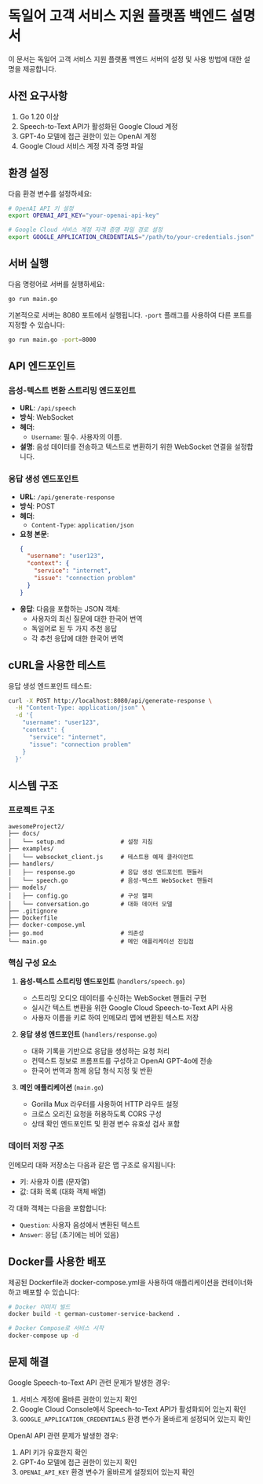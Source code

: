 # 독일어 고객 서비스 지원 플랫폼 백엔드 설명서

이 문서는 독일어 고객 서비스 지원 플랫폼 백엔드 서버의 설정 및 사용 방법에 대한 설명을 제공합니다.

## 사전 요구사항

1. Go 1.20 이상
2. Speech-to-Text API가 활성화된 Google Cloud 계정
3. GPT-4o 모델에 접근 권한이 있는 OpenAI 계정
4. Google Cloud 서비스 계정 자격 증명 파일

## 환경 설정

다음 환경 변수를 설정하세요:

```bash
# OpenAI API 키 설정
export OPENAI_API_KEY="your-openai-api-key"

# Google Cloud 서비스 계정 자격 증명 파일 경로 설정
export GOOGLE_APPLICATION_CREDENTIALS="/path/to/your-credentials.json"
```

## 서버 실행

다음 명령어로 서버를 실행하세요:

```bash
go run main.go
```

기본적으로 서버는 8080 포트에서 실행됩니다. `-port` 플래그를 사용하여 다른 포트를 지정할 수 있습니다:

```bash
go run main.go -port=8000
```

## API 엔드포인트

### 음성-텍스트 변환 스트리밍 엔드포인트

- **URL**: `/api/speech`
- **방식**: WebSocket
- **헤더**:
  - `Username`: 필수. 사용자의 이름.
- **설명**: 음성 데이터를 전송하고 텍스트로 변환하기 위한 WebSocket 연결을 설정합니다.

### 응답 생성 엔드포인트

- **URL**: `/api/generate-response`
- **방식**: POST
- **헤더**:
  - `Content-Type`: `application/json`
- **요청 본문**:
  ```json
  {
    "username": "user123",
    "context": {
      "service": "internet",
      "issue": "connection problem"
    }
  }
  ```
- **응답**: 다음을 포함하는 JSON 객체:
  - 사용자의 최신 질문에 대한 한국어 번역
  - 독일어로 된 두 가지 추천 응답
  - 각 추천 응답에 대한 한국어 번역

## cURL을 사용한 테스트

응답 생성 엔드포인트 테스트:

```bash
curl -X POST http://localhost:8080/api/generate-response \
  -H "Content-Type: application/json" \
  -d '{
    "username": "user123",
    "context": {
      "service": "internet",
      "issue": "connection problem"
    }
  }'
```

## 시스템 구조

### 프로젝트 구조
```
awesomeProject2/
├── docs/
│   └── setup.md                # 설정 지침
├── examples/
│   └── websocket_client.js     # 테스트용 예제 클라이언트
├── handlers/
│   ├── response.go             # 응답 생성 엔드포인트 핸들러
│   └── speech.go               # 음성-텍스트 WebSocket 핸들러
├── models/
│   ├── config.go               # 구성 헬퍼
│   └── conversation.go         # 대화 데이터 모델
├── .gitignore
├── Dockerfile
├── docker-compose.yml
├── go.mod                      # 의존성
└── main.go                     # 메인 애플리케이션 진입점
```

### 핵심 구성 요소

1. **음성-텍스트 스트리밍 엔드포인트** (`handlers/speech.go`)
   - 스트리밍 오디오 데이터를 수신하는 WebSocket 핸들러 구현
   - 실시간 텍스트 변환을 위한 Google Cloud Speech-to-Text API 사용
   - 사용자 이름을 키로 하여 인메모리 맵에 변환된 텍스트 저장

2. **응답 생성 엔드포인트** (`handlers/response.go`)
   - 대화 기록을 기반으로 응답을 생성하는 요청 처리
   - 컨텍스트 정보로 프롬프트를 구성하고 OpenAI GPT-4o에 전송
   - 한국어 번역과 함께 응답 형식 지정 및 반환

3. **메인 애플리케이션** (`main.go`)
   - Gorilla Mux 라우터를 사용하여 HTTP 라우트 설정
   - 크로스 오리진 요청을 허용하도록 CORS 구성
   - 상태 확인 엔드포인트 및 환경 변수 유효성 검사 포함

### 데이터 저장 구조

인메모리 대화 저장소는 다음과 같은 맵 구조로 유지됩니다:
- 키: 사용자 이름 (문자열)
- 값: 대화 목록 (대화 객체 배열)

각 대화 객체는 다음을 포함합니다:
- `Question`: 사용자 음성에서 변환된 텍스트
- `Answer`: 응답 (초기에는 비어 있음)

## Docker를 사용한 배포

제공된 Dockerfile과 docker-compose.yml을 사용하여 애플리케이션을 컨테이너화하고 배포할 수 있습니다:

```bash
# Docker 이미지 빌드
docker build -t german-customer-service-backend .

# Docker Compose로 서비스 시작
docker-compose up -d
```

## 문제 해결

Google Speech-to-Text API 관련 문제가 발생한 경우:
1. 서비스 계정에 올바른 권한이 있는지 확인
2. Google Cloud Console에서 Speech-to-Text API가 활성화되어 있는지 확인
3. `GOOGLE_APPLICATION_CREDENTIALS` 환경 변수가 올바르게 설정되어 있는지 확인

OpenAI API 관련 문제가 발생한 경우:
1. API 키가 유효한지 확인
2. GPT-4o 모델에 접근 권한이 있는지 확인
3. `OPENAI_API_KEY` 환경 변수가 올바르게 설정되어 있는지 확인
